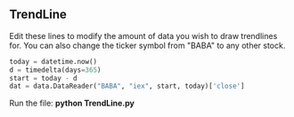 ## TrendLine

Edit these lines to modify the amount of data you wish to draw trendlines for.
You can also change the ticker symbol from "BABA" to any other stock. 


```python
today = datetime.now()
d = timedelta(days=365)
start = today - d
dat = data.DataReader("BABA", "iex", start, today)['close']
```


Run the file: **python TrendLine.py** 